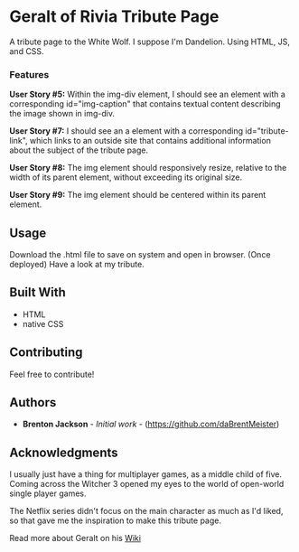 # Geralt of Rivia Tribute Page

A tribute page to the White Wolf. I suppose I'm Dandelion.
Using HTML, JS, and CSS.

### Features

**User Story #5:** Within the img-div element, I should see an element with a corresponding id="img-caption" that contains textual content describing the image shown in img-div.

**User Story #7:** I should see an a element with a corresponding id="tribute-link", which links to an outside site that contains additional information about the subject of the tribute page. 

**User Story #8:** The img element should responsively resize, relative to the width of its parent element, without exceeding its original size.

**User Story #9:** The img element should be centered within its parent element.

## Usage

Download the .html file to save on system and open in browser.
(Once deployed) Have a look at my tribute.

## Built With

* HTML
* native CSS

## Contributing

Feel free to contribute!


## Authors

* **Brenton Jackson** - *Initial work* - (https://github.com/daBrentMeister)

## Acknowledgments

I usually just have a thing for multiplayer games, as a middle child of five.
Coming across the Witcher 3 opened my eyes to the world of open-world single
player games. 

The Netflix series didn't focus on the main character as much
as I'd liked, so that gave me the inspiration to make this tribute page.

Read more about Geralt on his [Wiki](https://witcher.fandom.com/wiki/Geralt_of_Rivia)
